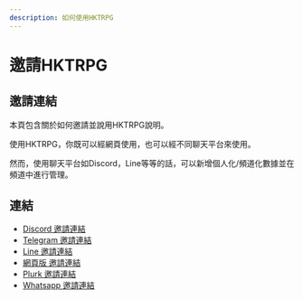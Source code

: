 ```yaml
---
description: 如何使用HKTRPG
---
```


# 邀請HKTRPG

## 邀請連結

本頁包含關於如何邀請並說用HKTRPG說明。&#x20;

使用HKTRPG，你既可以經網頁使用，也可以經不同聊天平台來使用。

然而，使用聊天平台如Discord，Line等等的話，可以新增個人化/頻道化數據並在頻道中進行管理。

## 連結

* [Discord 邀請連結](https://bit.ly/HKTRPG\_DISCORD\_2022)
* [Telegram 邀請連結](http://t.me/hktrpg\_bot)
* [Line 邀請連結](http://bit.ly/HKTRPG\_LINE)
* [網頁版 邀請連結](https://rollbot.hktrpg.com)
* [Plurk 邀請連結](https://www.plurk.com/HKTRPG)
* [Whatsapp 邀請連結](https://api.whatsapp.com/send?phone=85246415497)

